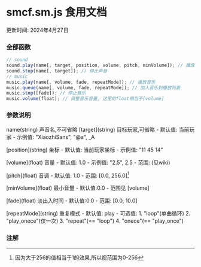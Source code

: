 # smcf.sm.js 食用文档
更新时间: 2024年4月27日

### 全部函数
```js
// sound
sound.play(name[, target, position, volume, pitch, minVolume]); // 播放声音
sound.stop(name[, target]); // 停止声音
// music
music.play(name[, volume, fade, repeatMode]); // 播放音乐
music.queue(name[, volume, fade, repeatMode]); // 加入音乐到播放列表
music.stop([fade]); // 停止音乐
music.volume(float); // 调整音乐音量, 这里的float相当于[volume]
```
### 参数说明
<!-- "\"是md转义符,请忽略 -->
name(string) 声音名,不可省略
\[target](string) 目标玩家,可省略 
	- 默认值: 当前玩家
	- 示例值: "XiaozhiSans", "@a", \_A

\[position](string) 坐标
	- 默认值: 当前玩家坐标
	- 示例值: "11 45 14"

\[volume](float) 音量
	- 默认值: 1.0
	- 示例值: "2.5", 2.5
	- 范围: (见wiki)

\[pitch](float) 音调
	- 默认值: 1.0
	- 范围: [0.0, 256.0][^1]

\[minVolume](float) 最小音量
	- 默认值:0.0
	- 范围见 \[volume]

\[fade](float) 淡出入时间
	- 默认值:0.0
	- 范围: [0.0, 10.0]

\[repeatMode](string) 重复模式
	- 默认值: play
	- 可选值: 
		1. "loop"(单曲循环)
		2. "play_onece"(仅一次)
		3. "repeat"(== "loop")
		4. "onece"(== "play_once")

### 注解
[^1]: 因为大于256的值相当于1的效果,所以视范围为0-256
